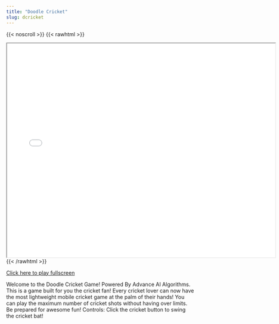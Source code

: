 ```yaml
---
title: "Doodle Cricket"
slug: dcricket
---
```


{{< noscroll >}}
{{< rawhtml >}}
<iframe width="720" height="576" name="iframe" src="/cjs-garchive/dcricket/index.html"></iframe>
{{< /rawhtml >}}

[Click here to play fullscreen](/cjs-garchive/dcricket/index.html)

Welcome to the Doodle Cricket Game! Powered By Advance AI Algorithms. This is a game built for you the cricket fan! Every cricket lover can now have the most lightweight mobile cricket game at the palm of their hands! You can play the maximum number of cricket shots without having over limits. Be prepared for awesome fun!
Controls: Click the cricket button to swing the cricket bat!
